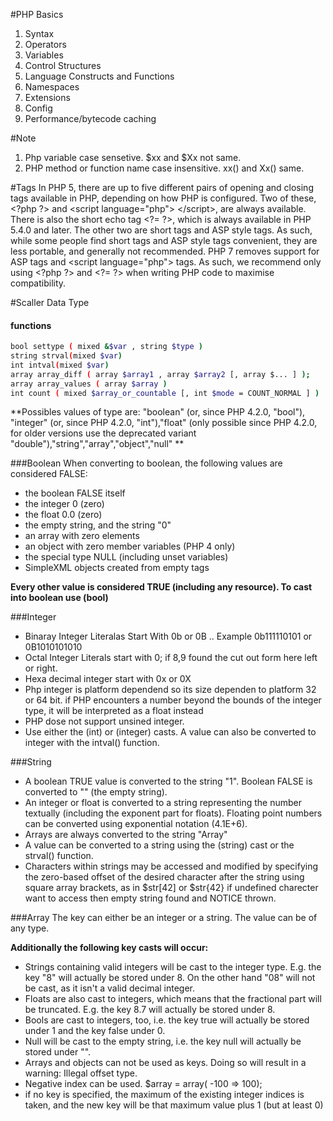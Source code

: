 #PHP Basics
1. Syntax
2. Operators
3. Variables
4. Control Structures
5. Language Constructs and Functions
6. Namespaces 
7. Extensions
8. Config
9. Performance/bytecode caching


#Note
1. Php variable case sensetive. $xx and $Xx not same.
2. PHP method or function name case insensitive. xx() and Xx() same.

#Tags 
In PHP 5, there are up to five different pairs of opening and closing tags available in PHP, depending on how PHP is configured. Two of these, &lt;?php ?&gt; and &lt;script language=&quot;php&quot;&gt; &lt;/script&gt;, are always available. There is also the short echo tag &lt;?= ?&gt;, which is always available in PHP 5.4.0 and later. The other two are short tags and ASP style tags. As such, while some people find short tags and ASP style tags convenient, they are less portable, and generally not recommended. PHP 7 removes support for ASP tags and &lt;script language=&quot;php&quot;&gt; tags. As such, we recommend only using &lt;?php ?&gt; and &lt;?= ?&gt; when writing PHP code to maximise compatibility.

#Scaller Data Type

#### functions
```sh
bool settype ( mixed &$var , string $type )
string strval(mixed $var)
int intval(mixed $var)
array array_diff ( array $array1 , array $array2 [, array $... ] );
array array_values ( array $array )
int count ( mixed $array_or_countable [, int $mode = COUNT_NORMAL ] )

```
**Possibles values of type are: "boolean" (or, since PHP 4.2.0, "bool"), "integer" (or, since PHP 4.2.0, "int"),"float" (only possible since PHP 4.2.0, for older versions use the deprecated variant "double"),"string","array","object","null" **


###Boolean
When converting to boolean, the following values are considered FALSE:
* the boolean FALSE itself
* the integer 0 (zero)
* the float 0.0 (zero)
* the empty string, and the string "0"
* an array with zero elements
* an object with zero member variables (PHP 4 only)
* the special type NULL (including unset variables)
* SimpleXML objects created from empty tags

**Every other value is considered TRUE (including any resource). To cast into boolean use (bool)**

###Integer
* Binaray Integer Literalas Start With 0b or 0B .. Example 0b111110101 or 0B1010101010
* Octal Integer Literals start with 0; if 8,9 found the cut out form here left or right.
* Hexa decimal integer start with 0x or 0X
* Php integer is platform dependend so its size dependen to platform 32 or 64 bit. if PHP encounters a number beyond the bounds of the integer type, it will be interpreted as a float instead
* PHP dose not support unsined integer.
* Use either the (int) or (integer) casts.  A value can also be converted to integer with the intval() function.

###String
* A boolean TRUE value is converted to the string "1". Boolean FALSE is converted to "" (the empty string).
* An integer or float is converted to a string representing the number textually (including the exponent part for floats). Floating point numbers can be converted using exponential notation (4.1E+6).
* Arrays are always converted to the string "Array"
* A value can be converted to a string using the (string) cast or the strval() function.
* Characters within strings may be accessed and modified by specifying the zero-based offset of the desired character after the string using square array brackets, as in $str[42] or $str{42} if undefined charecter want to access then empty string found and NOTICE thrown.

###Array
The key can either be an integer or a string. The value can be of any type.

**Additionally the following key casts will occur:**

* Strings containing valid integers will be cast to the integer type. E.g. the key "8" will actually be stored under 8. On the other hand "08" will not be cast, as it isn't a valid decimal integer.
* Floats are also cast to integers, which means that the fractional part will be truncated. E.g. the key 8.7 will actually be stored under 8.
* Bools are cast to integers, too, i.e. the key true will actually be stored under 1 and the key false under 0.
* Null will be cast to the empty string, i.e. the key null will actually be stored under "".
* Arrays and objects can not be used as keys. Doing so will result in a warning: Illegal offset type.
* Negative index can be used. $array = array( -100  => 100);
* if no key is specified, the maximum of the existing integer indices is taken, and the new key will be that maximum value plus 1 (but at least 0)